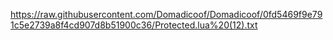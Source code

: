 https://raw.githubusercontent.com/Domadicoof/Domadicoof/0fd5469f9e791c5e2739a8f4cd907d8b51900c36/Protected.lua%20(12).txt

